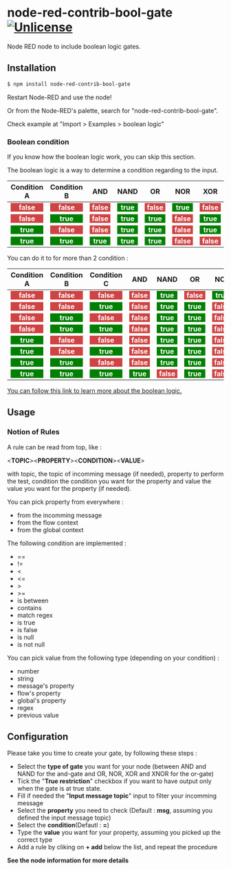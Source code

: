 
# node-red-contrib-bool-gate [![Unlicense](https://img.shields.io/badge/un-license-green.svg?style=flat)](http://unlicense.org)

Node RED node to include boolean logic gates.

## Installation

```bash
$ npm install node-red-contrib-bool-gate
```

Restart Node-RED and use the node!

Or from the Node-RED's palette, search for "node-red-contrib-bool-gate".

Check example at "Import > Examples > boolean logic"

### Boolean condition

If you know how the boolean logic work, you can skip this section.

The boolean logic is a way to determine a condition regarding to the input.

|Condition A|Condition B|AND|NAND|OR|NOR|XOR|XNOR
|-|-|-|-|-|-|-|-|
|<div style="color:white;background-color: #cf4343;text-align : center; font-weight : bold; padding : 0px 5px;">false</div>|<div style="color:white;background-color: #cf4343;text-align : center; font-weight : bold; padding : 0px 5px;">false</div>|<div style="color:white;background-color: #cf4343;text-align : center; font-weight : bold; padding : 0px 5px;">false</div>|<div style="color:white;background-color: green;text-align : center; font-weight : bold; padding : 0px 5px;">true</div>|<div style="color:white;background-color: #cf4343;text-align : center; font-weight : bold; padding : 0px 5px;">false</div>|<div style="color:white;background-color: green;text-align : center; font-weight : bold; padding : 0px 5px;">true</div>|<div style="color:white;background-color: #cf4343;text-align : center; font-weight : bold; padding : 0px 5px;">false</div>|<div style="color:white;background-color: green;text-align : center; font-weight : bold; padding : 0px 5px;">true</div>
|<div style="color:white;background-color: #cf4343;text-align : center; font-weight : bold; padding : 0px 5px;">false</div>|<div style="color:white;background-color: green;text-align : center; font-weight : bold; padding : 0px 5px;">true</div>|<div style="color:white;background-color: #cf4343;text-align : center; font-weight : bold; padding : 0px 5px;">false</div>|<div style="color:white;background-color: green;text-align : center; font-weight : bold; padding : 0px 5px;">true</div>|<div style="color:white;background-color: green;text-align : center; font-weight : bold; padding : 0px 5px;">true</div>|<div style="color:white;background-color: #cf4343;text-align : center; font-weight : bold; padding : 0px 5px;">false</div>|<div style="color:white;background-color: green;text-align : center; font-weight : bold; padding : 0px 5px;">true</div>|<div style="color:white;background-color: #cf4343;text-align : center; font-weight : bold; padding : 0px 5px;">false</div>
|<div style="color:white;background-color: green;text-align : center; font-weight : bold; padding : 0px 5px;">true</div>|<div style="color:white;background-color: #cf4343;text-align : center; font-weight : bold; padding : 0px 5px;">false</div>|<div style="color:white;background-color: #cf4343;text-align : center; font-weight : bold; padding : 0px 5px;">false</div>|<div style="color:white;background-color: green;text-align : center; font-weight : bold; padding : 0px 5px;">true</div>|<div style="color:white;background-color: green;text-align : center; font-weight : bold; padding : 0px 5px;">true</div>|<div style="color:white;background-color: #cf4343;text-align : center; font-weight : bold; padding : 0px 5px;">false</div>|<div style="color:white;background-color: green;text-align : center; font-weight : bold; padding : 0px 5px;">true</div>|<div style="color:white;background-color: #cf4343;text-align : center; font-weight : bold; padding : 0px 5px;">false</div>
|<div style="color:white;background-color: green;text-align : center; font-weight : bold; padding : 0px 5px;">true</div>|<div style="color:white;background-color: green;text-align : center; font-weight : bold; padding : 0px 5px;">true</div>|<div style="color:white;background-color: green;text-align : center; font-weight : bold; padding : 0px 5px;">true</div>|<div style="color:white;background-color: green;text-align : center; font-weight : bold; padding : 0px 5px;">true</div>|<div style="color:white;background-color: green;text-align : center; font-weight : bold; padding : 0px 5px;">true</div>|<div style="color:white;background-color: #cf4343;text-align : center; font-weight : bold; padding : 0px 5px;">false</div>|<div style="color:white;background-color: #cf4343;text-align : center; font-weight : bold; padding : 0px 5px;">false</div>|<div style="color:white;background-color: green;text-align : center; font-weight : bold; padding : 0px 5px;">true</div>

You can do it to for more than 2 condition :

|Condition A|Condition B|Condition C|AND|NAND|OR|NOR|XOR|XNOR
|-|-|-|-|-|-|-|-|-|
|<div style="color:white;background-color: #cf4343;text-align : center; font-weight : bold; padding : 0px 5px;">false</div>|<div style="color:white;background-color: #cf4343;text-align : center; font-weight : bold; padding : 0px 5px;">false</div>|<div style="color:white;background-color: #cf4343;text-align : center; font-weight : bold; padding : 0px 5px;">false</div>|<div style="color:white;background-color: #cf4343;text-align : center; font-weight : bold; padding : 0px 5px;">false</div>|<div style="color:white;background-color: green;text-align : center; font-weight : bold; padding : 0px 5px;">true</div>|<div style="color:white;background-color: #cf4343;text-align : center; font-weight : bold; padding : 0px 5px;">false</div>|<div style="color:white;background-color: green;text-align : center; font-weight : bold; padding : 0px 5px;">true</div>|<div style="color:white;background-color: #cf4343;text-align : center; font-weight : bold; padding : 0px 5px;">false</div>|<div style="color:white;background-color: green;text-align : center; font-weight : bold; padding : 0px 5px;">true</div>
|<div style="color:white;background-color: #cf4343;text-align : center; font-weight : bold; padding : 0px 5px;">false</div>|<div style="color:white;background-color: #cf4343;text-align : center; font-weight : bold; padding : 0px 5px;">false</div>|<div style="color:white;background-color: green;text-align : center; font-weight : bold; padding : 0px 5px;">true</div>|<div style="color:white;background-color: #cf4343;text-align : center; font-weight : bold; padding : 0px 5px;">false</div>|<div style="color:white;background-color: green;text-align : center; font-weight : bold; padding : 0px 5px;">true</div>|<div style="color:white;background-color: green;text-align : center; font-weight : bold; padding : 0px 5px;">true</div>|<div style="color:white;background-color: #cf4343;text-align : center; font-weight : bold; padding : 0px 5px;">false</div>|<div style="color:white;background-color: green;text-align : center; font-weight : bold; padding : 0px 5px;">true</div>|<div style="color:white;background-color: #cf4343;text-align : center; font-weight : bold; padding : 0px 5px;">false</div>
|<div style="color:white;background-color: #cf4343;text-align : center; font-weight : bold; padding : 0px 5px;">false</div>|<div style="color:white;background-color: green;text-align : center; font-weight : bold; padding : 0px 5px;">true</div>|<div style="color:white;background-color: #cf4343;text-align : center; font-weight : bold; padding : 0px 5px;">false</div>|<div style="color:white;background-color: #cf4343;text-align : center; font-weight : bold; padding : 0px 5px;">false</div>|<div style="color:white;background-color: green;text-align : center; font-weight : bold; padding : 0px 5px;">true</div>|<div style="color:white;background-color: green;text-align : center; font-weight : bold; padding : 0px 5px;">true</div>|<div style="color:white;background-color: #cf4343;text-align : center; font-weight : bold; padding : 0px 5px;">false</div>|<div style="color:white;background-color: green;text-align : center; font-weight : bold; padding : 0px 5px;">true</div>|<div style="color:white;background-color: #cf4343;text-align : center; font-weight : bold; padding : 0px 5px;">false</div>
|<div style="color:white;background-color: #cf4343;text-align : center; font-weight : bold; padding : 0px 5px;">false</div>|<div style="color:white;background-color: green;text-align : center; font-weight : bold; padding : 0px 5px;">true</div>|<div style="color:white;background-color: green;text-align : center; font-weight : bold; padding : 0px 5px;">true</div>|<div style="color:white;background-color: #cf4343;text-align : center; font-weight : bold; padding : 0px 5px;">false</div>|<div style="color:white;background-color: green;text-align : center; font-weight : bold; padding : 0px 5px;">true</div>|<div style="color:white;background-color: green;text-align : center; font-weight : bold; padding : 0px 5px;">true</div>|<div style="color:white;background-color: #cf4343;text-align : center; font-weight : bold; padding : 0px 5px;">false</div>|<div style="color:white;background-color: #cf4343;text-align : center; font-weight : bold; padding : 0px 5px;">false</div>|<div style="color:white;background-color: green;text-align : center; font-weight : bold; padding : 0px 5px;">true</div>
|<div style="color:white;background-color: green;text-align : center; font-weight : bold; padding : 0px 5px;">true</div>|<div style="color:white;background-color: #cf4343;text-align : center; font-weight : bold; padding : 0px 5px;">false</div>|<div style="color:white;background-color: #cf4343;text-align : center; font-weight : bold; padding : 0px 5px;">false</div>|<div style="color:white;background-color: #cf4343;text-align : center; font-weight : bold; padding : 0px 5px;">false</div>|<div style="color:white;background-color: green;text-align : center; font-weight : bold; padding : 0px 5px;">true</div>|<div style="color:white;background-color: green;text-align : center; font-weight : bold; padding : 0px 5px;">true</div>|<div style="color:white;background-color: #cf4343;text-align : center; font-weight : bold; padding : 0px 5px;">false</div>|<div style="color:white;background-color: green;text-align : center; font-weight : bold; padding : 0px 5px;">true</div>|<div style="color:white;background-color: #cf4343;text-align : center; font-weight : bold; padding : 0px 5px;">false</div>
|<div style="color:white;background-color: green;text-align : center; font-weight : bold; padding : 0px 5px;">true</div>|<div style="color:white;background-color: #cf4343;text-align : center; font-weight : bold; padding : 0px 5px;">false</div>|<div style="color:white;background-color: green;text-align : center; font-weight : bold; padding : 0px 5px;">true</div>|<div style="color:white;background-color: #cf4343;text-align : center; font-weight : bold; padding : 0px 5px;">false</div>|<div style="color:white;background-color: green;text-align : center; font-weight : bold; padding : 0px 5px;">true</div>|<div style="color:white;background-color: green;text-align : center; font-weight : bold; padding : 0px 5px;">true</div>|<div style="color:white;background-color: #cf4343;text-align : center; font-weight : bold; padding : 0px 5px;">false</div>|<div style="color:white;background-color: #cf4343;text-align : center; font-weight : bold; padding : 0px 5px;">false</div>|<div style="color:white;background-color: green;text-align : center; font-weight : bold; padding : 0px 5px;">true</div>
|<div style="color:white;background-color: green;text-align : center; font-weight : bold; padding : 0px 5px;">true</div>|<div style="color:white;background-color: green;text-align : center; font-weight : bold; padding : 0px 5px;">true</div>|<div style="color:white;background-color: #cf4343;text-align : center; font-weight : bold; padding : 0px 5px;">false</div>|<div style="color:white;background-color: #cf4343;text-align : center; font-weight : bold; padding : 0px 5px;">false</div>|<div style="color:white;background-color: green;text-align : center; font-weight : bold; padding : 0px 5px;">true</div>|<div style="color:white;background-color: green;text-align : center; font-weight : bold; padding : 0px 5px;">true</div>|<div style="color:white;background-color: #cf4343;text-align : center; font-weight : bold; padding : 0px 5px;">false</div>|<div style="color:white;background-color: #cf4343;text-align : center; font-weight : bold; padding : 0px 5px;">false</div>|<div style="color:white;background-color: green;text-align : center; font-weight : bold; padding : 0px 5px;">true</div>
|<div style="color:white;background-color: green;text-align : center; font-weight : bold; padding : 0px 5px;">true</div>|<div style="color:white;background-color: green;text-align : center; font-weight : bold; padding : 0px 5px;">true</div>|<div style="color:white;background-color: green;text-align : center; font-weight : bold; padding : 0px 5px;">true</div>|<div style="color:white;background-color: green;text-align : center; font-weight : bold; padding : 0px 5px;">true</div>|<div style="color:white;background-color: #cf4343;text-align : center; font-weight : bold; padding : 0px 5px;">false</div>|<div style="color:white;background-color: green;text-align : center; font-weight : bold; padding : 0px 5px;">true</div>|<div style="color:white;background-color: #cf4343;text-align : center; font-weight : bold; padding : 0px 5px;">false</div>|<div style="color:white;background-color: #cf4343;text-align : center; font-weight : bold; padding : 0px 5px;">false</div>|<div style="color:white;background-color: green;text-align : center; font-weight : bold; padding : 0px 5px;">true</div>

 [You can follow this link to learn more about the boolean logic.](https://en.wikipedia.org/wiki/Boolean_algebra)

## Usage

### Notion of Rules

A rule can be read from top, like :

&lt;**TOPIC**&gt;&lt;**PROPERTY**&gt;&lt;**CONDITION**&gt;&lt;**VALUE**&gt;

with topic, the topic of incomming message (if needed), property to perform the test, condition the condition you want for the property and value the value you want for the property (if needed).

You can pick property from everywhere :
* from the incomming message
* from the flow context
* from the global context

The following condition are implemented :
* ==
* !=
* &lt;
* &lt;=
* &gt;
* &gt;=
* is between
* contains
* match regex
* is true
* is false
* is null
* is not null

You can pick value from the following type (depending on your condition) :
* number
* string
* message's property
* flow's property
* global's property
* regex
* previous value

## Configuration

Please take you time to create your gate, by following these steps :

* Select the **type of gate** you want for your node (between AND and NAND for the and-gate and OR, NOR, XOR and XNOR for the or-gate)
* Tick the "**True restriction**" checkbox if you want to have output only when the gate is at true state.
* Fill if needed the "**Input message topic**" input to filter your incomming message
* Select the **property** you need to check (Default : **msg**, assuming you defined the input message topic)
* Select the **condition**(Defautl : **=**)
* Type the **value** you want for your property, assuming you picked up the correct type
* Add a rule by cliking on **+ add** below the list, and repeat the procedure 

**See the node information for more details**
